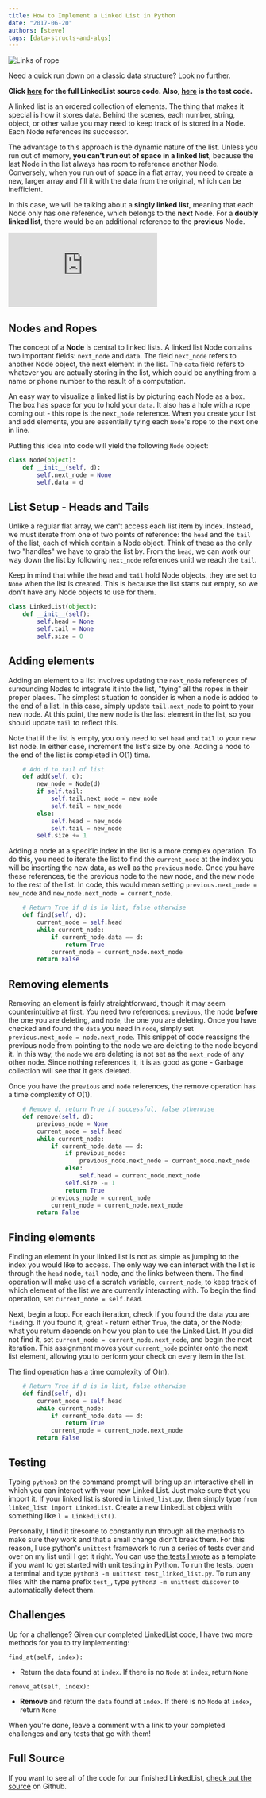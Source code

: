 ```yaml
---
title: How to Implement a Linked List in Python
date: "2017-06-20"
authors: [steve]
tags: [data-structs-and-algs]
---
```


![Links of rope](/img/blog/featured/linked-list.jpg)

Need a quick run down on a classic data structure? Look no further.

<!--truncate-->

**Click [here][list-src] for the full LinkedList source code. Also, [here][list-test] is the test code.**

A linked list is an ordered collection of elements. The thing that makes it special is how it stores data. Behind the scenes, each number, string, object, or other value you may need to keep track of is stored in a Node. Each Node references its successor.

The advantage to this approach is the dynamic nature of the list. Unless you run out of memory, **you can't run out of space in a linked list**, because the last Node in the list always has room to reference another Node. Conversely, when you run out of space in a flat array, you need to create a new, larger array and fill it with the data from the original, which can be inefficient.

In this case, we will be talking about a **singly linked list**, meaning that each Node only has one reference, which belongs to the **next** Node. For a __doubly linked list__, there would be an additional reference to the **previous** Node.

<iframe className="youtube-video-player" src="https://www.youtube.com/embed/KZVU2X4Dw8w" title="YouTube video player" frameBorder="0" allow="accelerometer; autoplay; clipboard-write; encrypted-media; gyroscope; picture-in-picture" allowFullScreen></iframe>

## Nodes and Ropes

The concept of a **Node** is central to linked lists. A linked list Node contains two important fields: `next_node` and `data`. The field `next_node` refers to another Node object, the next element in the list. The `data` field refers to whatever you are actually storing in the list, which could be anything from a name or phone number to the result of a computation.

An easy way to visualize a linked list is by picturing each Node as a box. The box has space for you to hold your `data`. It also has a hole with a rope coming out - this rope is the `next_node` reference. When you create your list and add elements, you are essentially tying each `Node`'s rope to the next one in line.

Putting this idea into code will yield the following `Node` object:

```python
class Node(object):
	def __init__(self, d):
		self.next_node = None
		self.data = d
```

## List Setup - Heads and Tails

Unlike a regular flat array, we can't access each list item by index. Instead, we must iterate from one of two points of reference: the `head` and the `tail` of the list, each of which contain a Node object. Think of these as the only two "handles" we have to grab the list by. From the `head`, we can work our way down the list by following `next_node` references unitl we reach the `tail`.

Keep in mind that while the `head` and `tail` hold Node objects, they are set to `None` when the list is created. This is because the list starts out empty, so we don't have any Node objects to use for them.

```python
class LinkedList(object):
	def __init__(self):
		self.head = None
		self.tail = None
		self.size = 0
```

## Adding elements

Adding an element to a list involves updating the `next_node` references of surrounding Nodes to integrate it into the list, "tying" all the ropes in their proper places. The simplest situation to consider is when a node is added to the end of a list. In this case, simply update `tail.next_node` to point to your new node. At this point, the new node is the last element in the list, so you should update `tail` to reflect this.

Note that if the list is empty, you only need to set `head` and `tail` to your new list node. In either case, increment the list's size by one. Adding a node to the end of the list is completed in O(1) time.

```python
	# Add d to tail of list
	def add(self, d):
		new_node = Node(d)
		if self.tail:
			self.tail.next_node = new_node
			self.tail = new_node
		else:
			self.head = new_node
			self.tail = new_node
		self.size += 1
```

Adding a node at a specific index in the list is a more complex operation. To do this, you need to iterate the list to find the `current_node` at the index you will be inserting the new data, as well as the `previous` node. Once you have these references, tie the previous node to the new node, and the new node to the rest of the list. In code, this would mean setting `previous.next_node = new_node` and `new_node.next_node = current_node`.

```python
	# Return True if d is in list, false otherwise
	def find(self, d):
		current_node = self.head
		while current_node:
			if current_node.data == d:
				return True
			current_node = current_node.next_node
		return False
```

## Removing elements

Removing an element is fairly straightforward, though it may seem counterintuitive at first. You need two references: `previous`, the node __before__ the one you are deleting, and `node`, the one you are deleting. Once you have checked and found the `data` you need in `node`, simply set `previous.next_node = node.next_node`. This snippet of code reassigns the previous node from pointing to the node we are deleting to the node beyond it. In this way, the `node` we are deleting is not set as the `next_node` of any other node. Since nothing references it, it is as good as gone - Garbage collection will see that it gets deleted.

Once you have the `previous` and `node` references, the remove operation has a time complexity of O(1).

```python
	# Remove d; return True if successful, false otherwise
	def remove(self, d):
		previous_node = None
		current_node = self.head
		while current_node:
			if current_node.data == d:
				if previous_node:
					previous_node.next_node = current_node.next_node
				else:
					self.head = current_node.next_node
				self.size -= 1
				return True
			previous_node = current_node
			current_node = current_node.next_node
		return False
```

## Finding elements

Finding an element in your linked list is not as simple as jumping to the index you would like to access. The only way we can interact with the list is through the `head` node, `tail` node, and the links between them. The find operation will make use of a scratch variable, `current_node`, to keep track of which element of the list we are currently interacting with. To begin the find operation, set `current_node = self.head`.

Next, begin a loop. For each iteration, check if you found the data you are `find`ing. If you found it, great - return either `True`, the data, or the Node; what you return depends on how you plan to use the Linked List. If you did not find it, set `current_node = current_node.next_node`, and begin the next iteration. This assignment moves your `current_node` pointer onto the next list element, allowing you to perform your check on every item in the list.

The find operation has a time complexity of O(n).

```python
	# Return True if d is in list, false otherwise
	def find(self, d):
		current_node = self.head
		while current_node:
			if current_node.data == d:
				return True
			current_node = current_node.next_node
		return False
```

## Testing

Typing `python3` on the command prompt will bring up an interactive shell in which you can interact with your new Linked List. Just make sure that you import it. If your linked list is stored in `linked_list.py`, then simply type `from linked_list import LinkedList`. Create a new LinkedList object with something like `l = LinkedList()`.

Personally, I find it tiresome to constantly run through all the methods to make sure they work and that a small change didn't break them. For this reason, I use python's `unittest` framework to run a series of tests over and over on my list until I get it right. You can use [the tests I wrote][list-test] as a template if you want to get started with unit testing in Python. To run the tests, open a terminal and type `python3 -m unittest test_linked_list.py`. To run any files with the name prefix `test_`, type `python3 -m unittest discover` to automatically detect them.

## Challenges

Up for a challenge? Given our completed LinkedList code, I have two more methods for you to try implementing:

`find_at(self, index):`

* Return the `data` found at `index`. If there is no `Node` at `index`, return `None`

`remove_at(self, index):`

* **Remove** and return the `data` found at `index`. If there is no `Node` at `index`, return `None`

When you're done, leave a comment with a link to your completed challenges and any tests that go with them!

## Full Source

If you want to see all of the code for our finished LinkedList, [check out the source][list-src] on Github.

[list-src]: https://github.com/stephengrice/youtube/blob/master/LinkedList/linked_list.py
[list-test]: https://github.com/stephengrice/youtube/blob/master/LinkedList/test_linked_list.py
